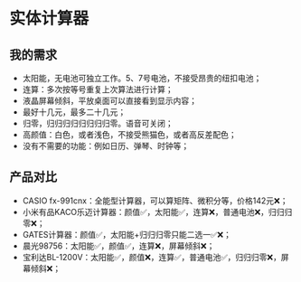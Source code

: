 # 实体计算器

## 我的需求
- 太阳能，无电池可独立工作。5、7号电池，不接受昂贵的纽扣电池；
- 连算：多次按等号重复上次算法进行计算；
- 液晶屏幕倾斜，平放桌面可以直接看到显示内容；
- 最好十几元，最多二十几元；
- 归零，归归归归归归归归零。语音可关闭；
- 高颜值：白色，或者浅色，不接受熊猫色，或者高反差配色；
- 没有不需要的功能：例如日历、弹琴、时钟等；

## 产品对比
- CASIO fx-991cnx：全能型计算器，可以算矩阵、微积分等，价格142元❌；
- 小米有品KACO乐迈计算器：颜值✅，太阳能✅，连算❌，普通电池❌，归归归零❌；
- GATES计算器：颜值✅，太阳能+归归归零只能二选一✅❌；
- 晨光98756：太阳能✅，颜值✅，连算❌，屏幕倾斜❌；
- 宝利达BL-1200V：太阳能✅，颜值❌，连算✅，普通电池✅，归归归零❌，屏幕倾斜❌；

